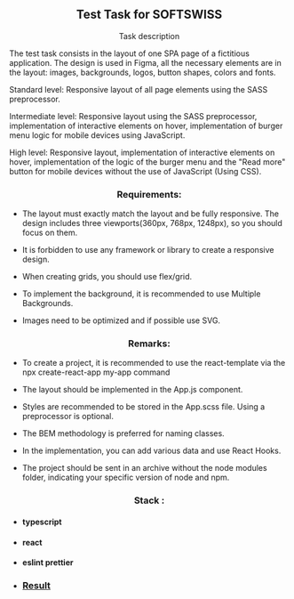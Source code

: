 <p align="center">
    <h2 align="center">Test Task for SOFTSWISS</h2>
</p>

<p align="center">
    Task description
</p>

<p> The test task consists in the layout of one SPA page of a fictitious application. The design is used in Figma, all the necessary elements are in the layout: images, backgrounds, logos, button shapes, colors and fonts.

Standard level: Responsive layout of all page elements using the SASS preprocessor.

Intermediate level: Responsive layout using the SASS preprocessor, implementation of interactive elements on hover, implementation of burger menu logic for mobile devices using JavaScript.

High level: Responsive layout, implementation of interactive elements on hover, implementation of the logic of the burger menu and the "Read more" button for mobile devices without the use of JavaScript (Using CSS).
</p>

<p align="center">
    <h3 align="center">Requirements:</h3>
</p>
<p> 

- The layout must exactly match the layout and be fully responsive. The design includes three viewports(360px, 768px, 1248px), so you should focus on them.

- It is forbidden to use any framework or library to create a responsive design.

- When creating grids, you should use flex/grid.

- To implement the background, it is recommended to use Multiple Backgrounds.

- Images need to be optimized and if possible use SVG.
</p>

<p align="center">
<h3 align="center">Remarks:</h3>
</p>
<p>

- To create a project, it is recommended to use the react-template via the npx create-react-app my-app command

- The layout should be implemented in the App.js component.

- Styles are recommended to be stored in the App.scss file. Using a preprocessor is optional.

- The BEM methodology is preferred for naming classes.

- In the implementation, you can add various data and use React Hooks.

- The project should be sent in an archive without the node modules folder, indicating your specific version of node and npm.</p>

<p align="center">
    <h3 align="center">Stack :</h3>
</p>

- #### typescript
- #### react
- #### eslint prettier

- ### [Result](https://dzmitryyesis.github.io/softswiss-test)
